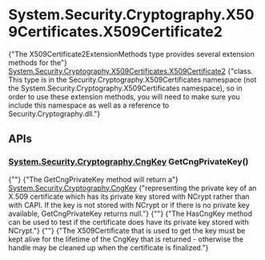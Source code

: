 # System.Security.Cryptography.X509Certificates.X509Certificate2

{"The X509Certificate2ExtensionMethods type provides several extension methods for the"} [System.Security.Cryptography.X509Certificates.X509Certificate2](http://msdn.microsoft.com/en-us/library/system.security.cryptography.x509certificates.x509certificate2.aspx) {"class. This type is in the Security.Cryptography.X509Certificates namespace (not the System.Security.Cryptography.X509Certificates namespace), so in order to use these extension methods, you will need to make sure you include this namespace as well as a reference to Security.Cryptography.dll."} 

## APIs

### [System.Security.Cryptography.CngKey](http://msdn.microsoft.com/en-us/library/system.security.cryptography.cngkey.aspx) GetCngPrivateKey()

{""} 
{"The GetCngPrivateKey method will return a"} [System.Security.Cryptography.CngKey](http://msdn.microsoft.com/en-us/library/system.security.cryptography.cngkey.aspx) {"representing the private key of an X.509 certificate which has its private key stored with NCrypt rather than with CAPI. If the key is not stored with NCrypt or if there is no private key available, GetCngPrivateKey returns null."} 
 {""} 
{"The HasCngKey method can be used to test if the certificate does have its private key stored with NCrypt."} 
 {""} 
{"The X509Certificate that is used to get the key must be kept alive for the lifetime of the CngKey that is returned - otherwise the handle may be cleaned up when the certificate is finalized."}

